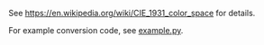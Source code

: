 See https://en.wikipedia.org/wiki/CIE_1931_color_space for details.

For example conversion code, see [example.py](example.py).
